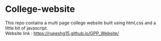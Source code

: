 # College-website
This repo contains a multi page college website built using html,css and a little bit of javascript.<br>
Website link : https://rupeshg15.github.io/GPP_Website/
